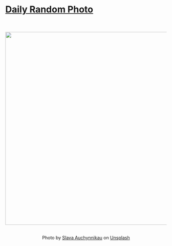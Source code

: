 # [Daily Random Photo](https://www.dailyrandomphoto.com/)

<div align="center">
  <br>
  <br>
  <a href="https://www.dailyrandomphoto.com/p/2025/2025-10-29/"><img src="https://images.unsplash.com/photo-1760659391917-0f4738b9c62b?crop=entropy&cs=tinysrgb&fit=max&fm=jpg&ixid=M3w3NzUwOHwwfDF8cmFuZG9tfHx8fHx8fHx8MTc2MTY5ODg4M3w&ixlib=rb-4.1.0&q=80&w=1080" width="600px"></a>
  <br>
  <br>
  <p class="has-text-grey">Photo by <a href="https://unsplash.com/@auchynnikau?utm_source=Daily%20Random%20Photo&amp;utm_medium=referral" target="_blank" rel="noopener noreferrer">Slava Auchynnikau</a> on <a href="https://unsplash.com/photos/snowy-mountains-under-a-starry-night-sky-JNLm2EV8Yls?utm_source=Daily%20Random%20Photo&amp;utm_medium=referral" target="_blank" rel="noopener noreferrer">Unsplash</a></p>
</div>
